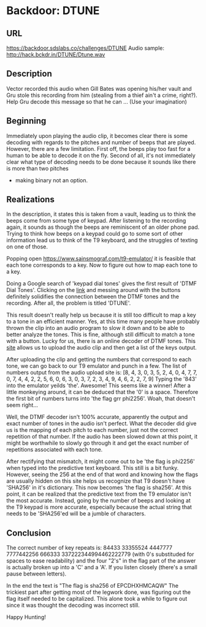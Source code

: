 # Backdoor: DTUNE

## URL
https://backdoor.sdslabs.co/challenges/DTUNE
Audio sample: http://hack.bckdr.in/DTUNE/Dtune.wav

## Description
Vector recorded this audio when Gill Bates was opening his/her vault and Gru
stole this recording from him (stealing from a thief ain't a crime, right?).
Help Gru decode this message so that he can ... (Use your imagination)

## Beginning
Immediately upon playing the audio clip, it becomes clear there is some decoding
with regards to the pitches and number of beeps that are played. However, there
are a few limitation. First off, the beeps play too fast for a human to be able
to decode it on the fly. Second of all, it's not immediately clear what type of
decoding needs to be done because it sounds like there is more than two pitches
- making binary not an option.

## Realizations
In the description, it states this is taken from a vault, leading us to think
the beeps come from some type of keypad. After listening to the recording
again, it sounds as though the beeps are reminiscent of an older phone pad.
Trying to think how beeps on a keypad could go to some sort of other
information lead us to think of the T9 keyboard, and the struggles of texting
on one of those.

Popping open https://www.sainsmograf.com/t9-emulator/ it is feasible that
each tone corresponds to a key. Now to figure out how to map each tone to a key.

Doing a Google search of 'keypad dial tones' gives the first result of 'DTMF
Dial Tones'. Clicking on the [link](http://onlinetonegenerator.com/dtmf.html)
and messing around with the buttons definitely solidifies the connection
between the DTMF tones and the recording. After all, the problem is titled
'DTUNE'.

This result doesn't really help us because it is still too difficult to map a
key to a tone in an efficient manner. Yes, at this time many people have
probably thrown the clip into an audio program to slow it down and to be able
to better analyze the tones. This is fine, although still difficult to match a
tone with a button. Lucky for us, there is an online decoder of DTMF tones.
This [site](http://dialabc.com/sound/detect/) allows us to upload the audio
clip and then get a list of the keys output.

After uploading the clip and getting the numbers that correspond to each tone,
we can go back to our T9 emulator and punch in a few. The list of numbers output
from the audio upload site is:
[8, 4, 3, 0, 3, 5, 2, 4, 0, 4, 7, 7, 0, 7, 4, 4, 2, 2, 5, 6, 0, 6, 3, 0, 3, 7,
 2, 3, 4, 9, 4, 6, 2, 2, 7, 9]
Typing the '843' into the emulator yeilds 'the'. Awesome! This seems like a
winner! After a little monkeying around, it can be deduced that the '0' is a
space. Therefore the first bit of numbers turns into 'the flag grr phi2256'.
Woah, that doesn't seem right...

Well, the DTMF decoder isn't 100% accurate, apparently the output and exact
number of tones in the audio isn't perfect. What the decoder did give us is the
mapping of each pitch to each number, just not the correct repetition of that
number. If the audio has been slowed down at this point, it might be worthwhile
to slowly go through it and get the exact number of repetitions associated with
each tone.

After rectifying that mismatch, it might come out to be 'the flag is phi2256'
when typed into the predictive text keyboard. This still is a bit funky.
However, seeing the 256 at the end of that word and knowing how the flags are
usually hidden on this site helps us recognize that T9 doesn't have 'SHA256'
in it's dictionary. This now becomes 'the flag is sha256'. At this point, it
can be realized that the predictive text from the T9 emulator isn't the most
accurate. Instead, going by the number of beeps and looking at the T9 keypad is
more accurate, especially because the actual string that needs to be 'SHA256'ed
will be a jumble of characters.

## Conclusion
The correct number of key repeats is:
84433 33355524 4447777 7777442256 666333 337222344994462222779 (with 0's
substituded for spaces to ease readability) and the four "2's" in the flag
part of the answer is actually broken up into a 'C' and a 'A'. If you listen
closely (there's a small pause between letters).

In the end the text is "The flag is sha256 of EPCDHXHMCAQW"
The trickiest part after getting most of the legwork done, was figuring out
the flag itself needed to be capitalized. This alone took a while to figure out
since it was thought the decoding was incorrect still.

Happy Hunting!
